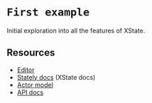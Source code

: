 # `First example`
Initial exploration into all the features of XState.

## Resources
- [Editor](https://stately.ai/registry/projects)
- [Stately docs](https://stately.ai/docs/quick-start) (XState docs)
- [Actor model](https://stately.ai/blog/what-is-the-actor-model)
- [API docs](https://tsdocs.dev/docs/xstate/5.3.0)